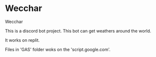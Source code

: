 # Wecchar
Wecchar 

This is a discord bot project. This bot can get weathers around the world.

It works on replit.

Files in 'GAS' folder woks on the 'script.google.com'.
